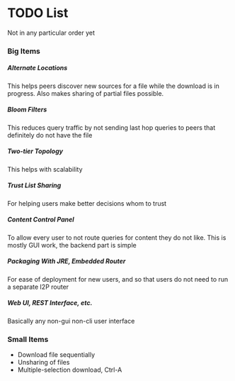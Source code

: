 # TODO List

Not in any particular order yet

### Big Items

##### Alternate Locations

This helps peers discover new sources for a file while the download is in progress.  Also makes sharing of partial files possible.

##### Bloom Filters

This reduces query traffic by not sending last hop queries to peers that definitely do not have the file

##### Two-tier Topology

This helps with scalability

##### Trust List Sharing

For helping users make better decisions whom to trust

##### Content Control Panel

To allow every user to not route queries for content they do not like.  This is mostly GUI work, the backend part is simple

##### Packaging With JRE, Embedded Router

For ease of deployment for new users, and so that users do not need to run a separate I2P router

##### Web UI, REST Interface, etc.

Basically any non-gui non-cli user interface

### Small Items

* Download file sequentially
* Unsharing of files
* Multiple-selection download, Ctrl-A
